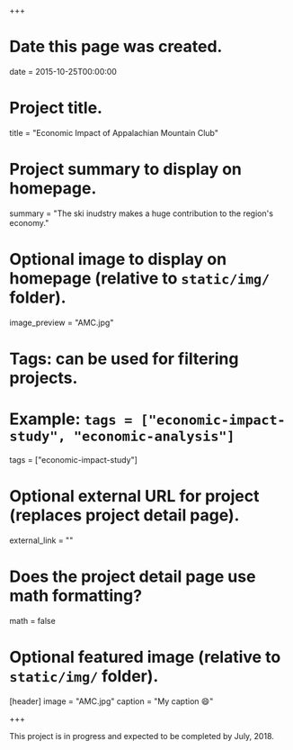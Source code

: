 +++
# Date this page was created.
date = 2015-10-25T00:00:00

# Project title.
title = "Economic Impact of Appalachian Mountain Club"

# Project summary to display on homepage.
summary = "The ski inudstry makes a huge contribution to the region's economy."

# Optional image to display on homepage (relative to `static/img/` folder).
image_preview = "AMC.jpg"

# Tags: can be used for filtering projects.
# Example: `tags = ["economic-impact-study", "economic-analysis"]`
tags = ["economic-impact-study"]

# Optional external URL for project (replaces project detail page).
external_link = ""

# Does the project detail page use math formatting?
math = false

# Optional featured image (relative to `static/img/` folder).
[header]
image = "AMC.jpg"
caption = "My caption :smile:"

+++

This project is in progress and expected to be completed by July, 2018.